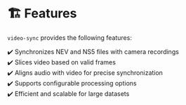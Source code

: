 # 🏗️ Features

`video-sync` provides the following features:

✔️ Synchronizes NEV and NS5 files with camera recordings  
✔️ Slices video based on valid frames  
✔️ Aligns audio with video for precise synchronization  
✔️ Supports configurable processing options  
✔️ Efficient and scalable for large datasets  
